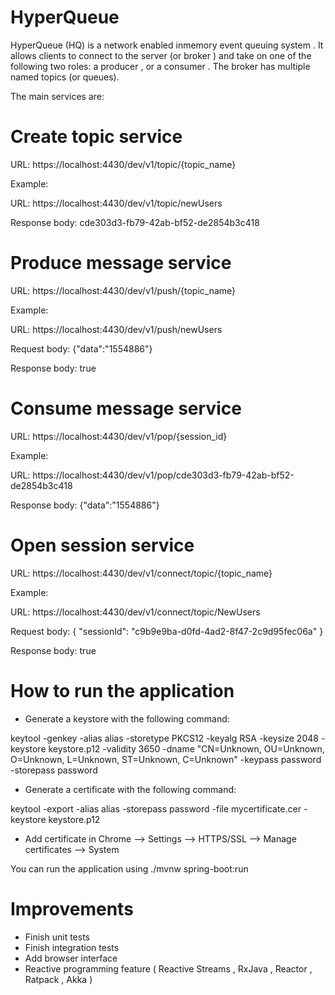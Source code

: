 
# HyperQueue

HyperQueue (HQ) is a  network enabled  in­memory event queuing system . It allows clients to connect to the server (or  broker ) and take on one of the following two roles: a  producer , or a  consumer . The broker has multiple named  topics  (or  queues).

The main services are:

# Create topic service

URL: https://localhost:4430/dev/v1/topic/{topic_name}

Example:

URL: https://localhost:4430/dev/v1/topic/newUsers

Response body: cde303d3-fb79-42ab-bf52-de2854b3c418

# Produce message service

URL: https://localhost:4430/dev/v1/push/{topic_name}

Example:

URL: https://localhost:4430/dev/v1/push/newUsers

Request body: {"data":"1554886"}

Response body: true

# Consume message service

URL: https://localhost:4430/dev/v1/pop/{session_id}

Example:

URL: https://localhost:4430/dev/v1/pop/cde303d3-fb79-42ab-bf52-de2854b3c418

Response body: {"data":"1554886"}

# Open session service

URL: https://localhost:4430/dev/v1/connect/topic/{topic_name}

Example:

URL: https://localhost:4430/dev/v1/connect/topic/NewUsers

Request body: { "sessionId": "c9b9e9ba-d0fd-4ad2-8f47-2c9d95fec06a" }

Response body: true

# How to run the application

- Generate a keystore with the following command:

keytool -genkey -alias alias -storetype PKCS12 -keyalg RSA -keysize 2048 -keystore keystore.p12 -validity 3650 -dname "CN=Unknown, OU=Unknown, O=Unknown, L=Unknown, ST=Unknown, C=Unknown" -keypass password -storepass password

- Generate a certificate with the following command:

keytool -export -alias alias -storepass password -file mycertificate.cer -keystore keystore.p12

- Add certificate in Chrome --> Settings --> HTTPS/SSL --> Manage certificates --> System

You can run the application using ./mvnw spring-boot:run

# Improvements

- Finish unit tests
- Finish integration tests
- Add browser interface
- Reactive programming feature ( Reactive Streams , RxJava , Reactor , Ratpack , Akka )

